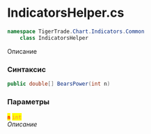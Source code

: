 
# IndicatorsHelper.cs
```csharp
namespace TigerTrade.Chart.Indicators.Common  
    class IndicatorsHelper
```

Описание

### Синтаксис
```csharp
public double[] BearsPower(int n)
```

### Параметры  
<mark style="color:red;">**`n`**</mark> <mark style="color:coral;">`int`</mark>  
 *Описание*  
  

                    
                    